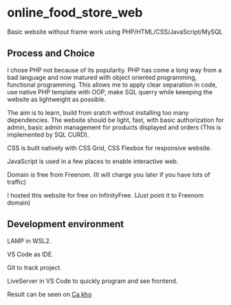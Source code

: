 # online_food_store_web
Basic website without frame work using PHP/HTML/CSS/JavaScript/MySQL

## Process and Choice


I chose PHP not because of its popularity. PHP has come a long way from a bad language and now matured with object oriented programming, functional programming. This allows me to apply clear separation in code, use native PHP template with OOP, make SQL querry while keeeping the website as lightweight as possible. 

The aim is to learn, build from sratch without installing too many dependencies. The website should be light, fast, with basic authorization for admin, basic admin management for products displayed and orders (This is implemented by SQL CURD).    

CSS is built natively with CSS Grid, CSS Flexbox for responsive website. 

JavaScript is used in a few places to enable interactive web. 

Domain is free from Freenom. (It will charge you later if you have lots of traffic)

I hosted this website for free on InfinityFree. (Just point it to Freenom domain) 

## Development environment

LAMP in WSL2. 

VS Code as IDE. 

Git to track project.

LiveServer in VS Code to quickly program and see frontend.

Result can be seen on [Ca kho](http://cakho.ml/)

